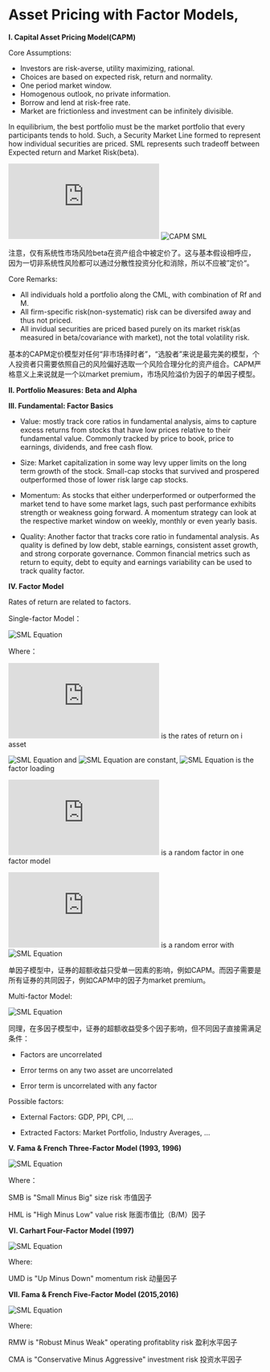 # Asset Pricing with Factor Models,

**I. Capital Asset Pricing Model(CAPM)**

  Core Assumptions:
- Investors are risk-averse, utility maximizing, rational.
- Choices are based on expected risk, return and normality.
- One period market window.
- Homogenous outlook, no private information.
- Borrow and lend at risk-free rate.
- Market are frictionless and investment can be infinitely divisible. 

In equilibrium, the best portfolio must be the market portfolio that every participants tends to hold.
Such, a Security Market Line formed to represent how individual securities are priced. SML represents such tradeoff between Expected return and Market Risk(beta).

![SML Equation](https://latex.codecogs.com/gif.latex?E%28R_i%29%3DR_f&plus;%5Cbeta_i%28R_m-R_f%29)
![CAPM SML](https://cdn.wallstreetmojo.com/wp-content/uploads/2018/08/security-market-line.jpg)

注意，仅有系统性市场风险beta在资产组合中被定价了。这与基本假设相呼应，因为一切非系统性风险都可以通过分散性投资分化和消除，所以不应被”定价“。

  Core Remarks:
- All individuals hold a portfolio along the CML, with combination of Rf and M.
- All firm-specific risk(non-systematic) risk can be diversifed away and thus not priced.
- All invidual securities are priced based purely on its market risk(as measured in beta/covariance with market), not the total volatility risk. 

基本的CAPM定价模型对任何“非市场择时者”，“选股者”来说是最完美的模型，个人投资者只需要依照自己的风险偏好选取一个风险合理分化的资产组合。CAPM严格意义上来说就是一个以market premium，市场风险溢价为因子的单因子模型。

**II. Portfolio Measures: Beta and Alpha**

**III. Fundamental: Factor Basics**

- Value: mostly track core ratios in fundamental analysis, aims to capture excess returns from stocks that have low prices relative to their fundamental value. Commonly tracked by price to book, price to earnings, dividends, and free cash flow. 
  
- Size: Market capitalization in some way levy upper limits on the long term growth of the stock. Small-cap stocks that survived and prospered outperformed those of lower risk large cap stocks. 

- Momentum: As stocks that either underperformed or outperformed the market tend to have some market lags, such past performance exhibits strength or weakness going forward. A momentum strategy can look at the respective market window on weekly, monthly or even yearly basis.

- Quality: Another factor that tracks core ratio in fundamental analysis. As quality is defined by low debt, stable earnings, consistent asset growth, and strong corporate governance. Common financial metrics such as return to equity, debt to equity and earnings variability can be used to track quality factor. 

**IV. Factor Model**

Rates of return are related to factors.

Single-factor Model：

![SML Equation](https://latex.codecogs.com/svg.latex?R_i=\alpha_i+\beta_if+e_i)

Where：

![SML Equation](https://latex.codecogs.com/svg.latex?Ri) is the rates of return on i asset

![SML Equation](https://latex.codecogs.com/svg.latex?\alpha_i) and ![SML Equation](https://latex.codecogs.com/svg.latex?\beta_i) are constant, ![SML Equation](https://latex.codecogs.com/svg.latex?\beta_i) is the factor loading

![SML Equation](https://latex.codecogs.com/svg.latex?f) is a random factor in one factor model

![SML Equation](https://latex.codecogs.com/svg.latex?e_i) is a random error with ![SML Equation](https://latex.codecogs.com/svg.latex?E[e_i]=0)

单因子模型中，证券的超额收益只受单一因素的影响，例如CAPM。而因子需要是所有证券的共同因子，例如CAPM中的因子为market premium。

Multi-factor Model:

![SML Equation](https://latex.codecogs.com/svg.latex?R_i=\alpha_i+\sum_j^n\beta_i_jf_j+e_i)

同理，在多因子模型中，证券的超额收益受多个因子影响，但不同因子直接需满足条件：

- Factors are uncorrelated

- Error terms on any two asset are uncorrelated

- Error term is uncorrelated with any factor

Possible factors:

- External Factors: GDP, PPI, CPI, ...

- Extracted Factors: Market Portfolio, Industry Averages, ...


**V. Fama & French Three-Factor Model (1993, 1996)**

![SML Equation](https://latex.codecogs.com/svg.latex?R_i_t-R_f_t=\alpha_i+\beta_i_M(R_M_t-R_f_t)+\beta_i_sSMB_t+\beta_i_hHML_t+e_i_t)

Where：

SMB is "Small Minus Big" size risk 市值因子

HML is "High Minus Low" value risk 账面市值比（B/M）因子

**VI. Carhart Four-Factor Model (1997)**

![SML Equation](https://latex.codecogs.com/svg.latex?R_i_t-R_f_t=\alpha_i+\beta_i_M(R_M_t-R_f_t)+\beta_i_sSMB_t+\beta_i_hHML_t+\beta_i_uUMD_t+e_i_t)

Where:

UMD is "Up Minus Down" momentum risk 动量因子

**VII. Fama & French Five-Factor Model (2015,2016)**

![SML Equation](https://latex.codecogs.com/svg.latex?R_i_t-R_f_t=\alpha_i+\beta_i_M(R_M_t-R_f_t)+\beta_i_sSMB_t+\beta_i_hHML_t+\beta_i_rRMW_t+\beta_i_cCMA_t+e_i_t)

Where:

RMW is "Robust Minus Weak" operating profitablity risk 盈利水平因子

CMA is "Conservative Minus Aggressive" investment risk 投资水平因子
